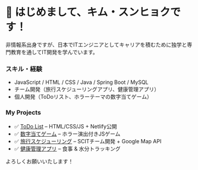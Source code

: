 # 👋 はじめまして、キム・スンヒョクです！

非情報系出身ですが、日本でITエンジニアとしてキャリアを積むために独学と専門教育を通してIT開発を学んでいます。

### スキル・経験
- JavaScript / HTML / CSS / Java / Spring Boot / MySQL
- チーム開発（旅行スケジューリングアプリ、健康管理アプリ）
- 個人開発（ToDoリスト、ホラーテーマの数字当てゲーム）

### My Projects 
- ✅ [ToDo List](https://github.com/Seunghyeok8745/todo_list) – HTML/CSS/JS + Netlify公開
- ✅ [数字当てゲーム](https://github.com/Seunghyeok8745/number-guess-game) – ホラー演出付きJSゲーム
- ✅ [旅行スケジューリング](https://github.com/Seunghyeok8745/business-server) – SCITチーム開発 + Google Map API
- ✅ [健康管理アプリ](https://github.com/ken-do-it/javaScript_group_pro_14) – 食事 & 水分トラッキング

よろしくお願いいたします！
